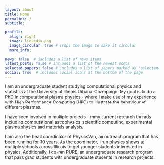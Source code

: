 ```yaml
---
layout: about
title: Home
permalink: /
subtitle: 

profile:
  align: right
  image: linkedin.png
  image_circular: true # crops the image to make it circular
  more_info: 

news: false  # includes a list of news items
latest_posts: false # includes a list of the newest posts
selected_papers: false # includes a list of papers marked as "selected={true}"
social: true  # includes social icons at the bottom of the page
---
```


I am an undergraduate student studying computational physics and statistics at the University of Illinois Urbana-Champaign. My goal is to do a PhD in computational plasma physics - where I make use of my experience with High Performance Computing (HPC) to illustrate the behaviour of different plasmas.

I have been involved in multiple projects - mmy current research threads including computational astrophysics, scientific computing, experimental plasma physics and materials analysis.

I am also the head coordinator of PhysicsVan, an outreach program that has been running for 30 years. As the coordinator, I run physics shows at multiple schools across Illinois to get younger students interested in physics. Additionally, I co-run PURE, an undergraduate research program that pairs grad students with undergraduate students in research projects.